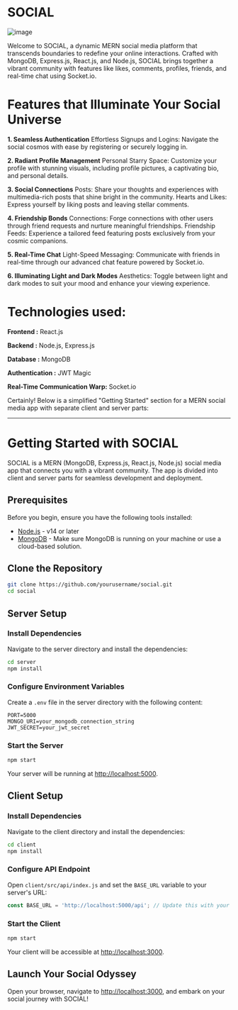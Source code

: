 # SOCIAL
![image](https://github.com/IshaRaghvani/SOCIAL/assets/114795191/c300e50b-797e-438b-90ec-2920c7b34b51)

Welcome to SOCIAL, a dynamic MERN social media platform that transcends boundaries to redefine your online interactions. Crafted with MongoDB, Express.js, React.js, and Node.js, SOCIAL brings together a vibrant community with features like likes, comments, profiles, friends, and real-time chat using Socket.io.

# Features that Illuminate Your Social Universe
**1. Seamless Authentication**
Effortless Signups and Logins: Navigate the social cosmos with ease by registering or securely logging in.

**2. Radiant Profile Management**
Personal Starry Space: Customize your profile with stunning visuals, including profile pictures, a captivating bio, and personal details.

**3. Social Connections**
Posts: Share your thoughts and experiences with multimedia-rich posts that shine bright in the community.
Hearts and Likes: Express yourself by liking posts and leaving stellar comments.

**4. Friendship Bonds**
Connections: Forge connections with other users through friend requests and nurture meaningful friendships.
Friendship Feeds: Experience a tailored feed featuring posts exclusively from your cosmic companions.

**5. Real-Time Chat**
Light-Speed Messaging: Communicate with friends in real-time through our advanced chat feature powered by Socket.io.

**6. Illuminating Light and Dark Modes**
Aesthetics: Toggle between light and dark modes to suit your mood and enhance your viewing experience.



# Technologies used:

**Frontend :** React.js

**Backend :** Node.js, Express.js

**Database :** MongoDB

**Authentication :** JWT Magic

**Real-Time Communication Warp:** Socket.io

Certainly! Below is a simplified "Getting Started" section for a MERN social media app with separate client and server parts:

---

# Getting Started with SOCIAL

SOCIAL is a MERN (MongoDB, Express.js, React.js, Node.js) social media app that connects you with a vibrant community. The app is divided into client and server parts for seamless development and deployment.

## Prerequisites

Before you begin, ensure you have the following tools installed:

- [Node.js](https://nodejs.org/) - v14 or later
- [MongoDB](https://www.mongodb.com/try/download/community) - Make sure MongoDB is running on your machine or use a cloud-based solution.

## Clone the Repository

```bash
git clone https://github.com/yourusername/social.git
cd social
```

## Server Setup

### Install Dependencies

Navigate to the server directory and install the dependencies:

```bash
cd server
npm install
```

### Configure Environment Variables

Create a `.env` file in the server directory with the following content:

```env
PORT=5000
MONGO_URI=your_mongodb_connection_string
JWT_SECRET=your_jwt_secret
```

### Start the Server

```bash
npm start
```

Your server will be running at [http://localhost:5000](http://localhost:5000).

## Client Setup

### Install Dependencies

Navigate to the client directory and install the dependencies:

```bash
cd client
npm install
```

### Configure API Endpoint

Open `client/src/api/index.js` and set the `BASE_URL` variable to your server's URL:

```javascript
const BASE_URL = 'http://localhost:5000/api'; // Update this with your server URL
```

### Start the Client

```bash
npm start
```

Your client will be accessible at [http://localhost:3000](http://localhost:3000).

## Launch Your Social Odyssey

Open your browser, navigate to [http://localhost:3000](http://localhost:3000), and embark on your social journey with SOCIAL!

